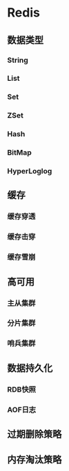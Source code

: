 # Redis

## 数据类型
### String
### List
### Set
### ZSet
### Hash
### BitMap
### HyperLoglog

## 缓存
### 缓存穿透

### 缓存击穿

### 缓存雪崩

## 高可用
### 主从集群

### 分片集群

### 哨兵集群

## 数据持久化
### RDB快照
### AOF日志

## 过期删除策略

## 内存淘汰策略
